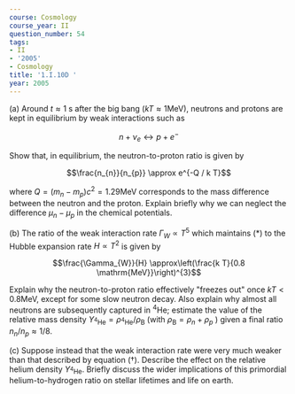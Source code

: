 ```yaml
---
course: Cosmology
course_year: II
question_number: 54
tags:
- II
- '2005'
- Cosmology
title: '1.I.10D '
year: 2005
---
```



(a) Around $t \approx 1 \mathrm{~s}$ after the big bang $(k T \approx 1 \mathrm{MeV})$, neutrons and protons are kept in equilibrium by weak interactions such as

$$n+\nu_{e} \leftrightarrow p+e^{-}$$

Show that, in equilibrium, the neutron-to-proton ratio is given by

$$\frac{n_{n}}{n_{p}} \approx e^{-Q / k T}$$

where $Q=\left(m_{n}-m_{p}\right) c^{2}=1.29 \mathrm{MeV}$ corresponds to the mass difference between the neutron and the proton. Explain briefly why we can neglect the difference $\mu_{n}-\mu_{p}$ in the chemical potentials.

(b) The ratio of the weak interaction rate $\Gamma_{W} \propto T^{5}$ which maintains (*) to the Hubble expansion rate $H \propto T^{2}$ is given by

$$\frac{\Gamma_{W}}{H} \approx\left(\frac{k T}{0.8 \mathrm{MeV}}\right)^{3}$$

Explain why the neutron-to-proton ratio effectively "freezes out" once $k T<0.8 \mathrm{MeV}$, except for some slow neutron decay. Also explain why almost all neutrons are subsequently captured in ${ }^{4} \mathrm{He}$; estimate the value of the relative mass density $Y_{^{4} \mathrm{He}}=\rho_{^{4}\mathrm{He}} / \rho_{\mathrm{B}}$ (with $\rho_{\mathrm{B}}=\rho_{n}+\rho_{p}$ ) given a final ratio $n_{n} / n_{p} \approx 1 / 8$.

(c) Suppose instead that the weak interaction rate were very much weaker than that described by equation $(\dagger)$. Describe the effect on the relative helium density $Y_{^{4} \mathrm{He}}$. Briefly discuss the wider implications of this primordial helium-to-hydrogen ratio on stellar lifetimes and life on earth.